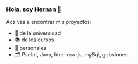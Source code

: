 ### Hola, soy Hernan 👋
Aca vas a encontrar mis proyectos:
- 🏫 de la universidad
- 📚 de los cursos
- 💼 personales
- 🗂 PseInt, Java, html-css-js, mySql, gobstones...
<!--
**Her55/Her55** is a ✨ _special_ ✨ repository because its `README.md` (this file) appears on your GitHub profile.

Here are some ideas to get you started:

- 🔭 I’m currently working on ...
- 🌱 I’m currently learning ...
- 👯 I’m looking to collaborate on ...
- 🤔 I’m looking for help with ...
- 💬 Ask me about ...
- 📫 How to reach me: ...
- 😄 Pronouns: ...
- ⚡ Fun fact: ...
-->
